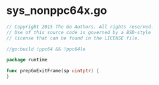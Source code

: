 # sys_nonppc64x.go

```go showLineNumbers
// Copyright 2015 The Go Authors. All rights reserved.
// Use of this source code is governed by a BSD-style
// license that can be found in the LICENSE file.

//go:build !ppc64 && !ppc64le

package runtime

func prepGoExitFrame(sp uintptr) {
}
```
